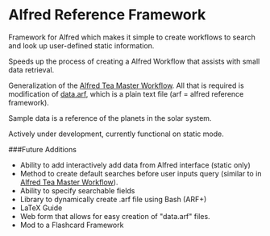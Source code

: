 Alfred Reference Framework
==========================

Framework for Alfred which makes it simple to create workflows to search and look up user-defined static information.

Speeds up the process of creating a Alfred Workflow that assists with small data retrieval.

Generalization of the <a href="https://github.com/cheniel/alfred-tea-master">Alfred Tea Master Workflow</a>. All that is required is modification of <a href="https://github.com/cheniel/alfred-reference-framework/blob/master/data.alfredreference">data.arf</a>, which is a plain text file (arf = alfred reference framework).

Sample data is a reference of the planets in the solar system.

Actively under development, currently functional on static mode.

###Future Additions
<ul>
<li> Ability to add interactively add data from Alfred interface (static only)
<li> Method to create default searches before user inputs query (similar to in <a href="https://github.com/cheniel/alfred-tea-master">Alfred Tea Master Workflow</a>).
<li> Ability to specify searchable fields
<li> Library to dynamically create .arf file using Bash (ARF+)
<li> LaTeX Guide
<li> Web form that allows for easy creation of "data.arf" files.
<li> Mod to a Flashcard Framework
</ul>
